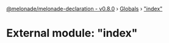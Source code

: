 [@melonade/melonade-declaration - v0.8.0](../README.md) › [Globals](../globals.md) › ["index"](_index_.md)

# External module: "index"


